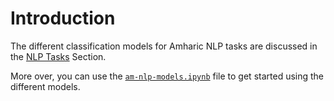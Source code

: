 # Introduction
The different classification models for Amharic NLP tasks are discussed in the [NLP Tasks](https://github.com/uhh-lt/amharicmodels/wiki/NLP-Tasks) Section.

More over, you can use the [`am-nlp-models.ipynb`](am-nlp-models.ipynb) file to get started using the different models.
